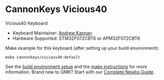 # CannonKeys Vicious40

Vicious40 Keyboard

* Keyboard Maintainer: [Andrew Kannan](https://github.com/awkannan)
* Hardware Supported: STM32F072CBT6 or APM32F072CBT6

Make example for this keyboard (after setting up your build environment):

    make cannonkeys/vicious40:default

See the [build environment setup](https://docs.qmk.fm/#/getting_started_build_tools) and the [make instructions](https://docs.qmk.fm/#/getting_started_make_guide) for more information. Brand new to QMK? Start with our [Complete Newbs Guide](https://docs.qmk.fm/#/newbs).
